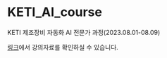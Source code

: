 # KETI_AI_course
KETI 제조장비 자동화 AI 전문가 과정(2023.08.01-08.09)

[링크](https://observant-fang-c48.notion.site/2023-08-KETI-AI-e0ddac76146243b18a201b949e4d4120?pvs=4)에서 강의자료를 확인하실 수 있습니다.
